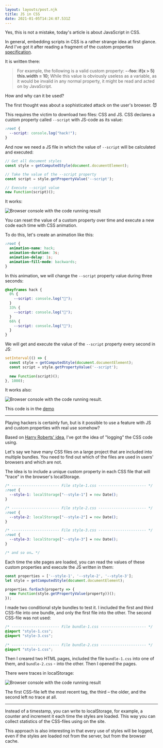 ```yaml
---
layout: layouts/post.njk
title: JS in CSS
date: 2021-01-05T14:24:07.531Z
---
```

Yes, this is not a mistake, today's article is about JavaScript in CSS.

In general, embedding scripts in CSS is a rather strange idea at first glance. And I've got it after reading a fragment of the custom properties [specification](https://drafts.csswg.org/css-variables/#syntax).

It is written there:

> For example, the following is a valid custom property:
**--foo: if(x &gt; 5) this.width = 10;**
While this value is obviously useless as a variable, as it would be invalid in any normal property, it might be read and acted on by JavaScript.

How and why can it be used?

The first thought was about a sophisticated attack on the user's browser. 😈

This requires the victim to download two files: CSS and JS. CSS declares a custom property called `--script` with JS-code as its value:

```css
:root {
  --script: console.log("hack!");
}
```

And now we need a JS file in which the value of `--script` will be calculated and executed:

```js
// Get all document styles
const style = getComputedStyle(document.documentElement);

// Take the value of the --script property
const script = style.getPropertyValue('--script');

// Execute --script value
new Function(script)();
```

It works:

![Browser console with the code running result](/images/1-qizkchbeg-bk4kcx84zikq.png "Browser console with the code running result")

You can reset the value of a custom property over time and execute a new code each time with CSS animation.

To do this, let's create an animation like this:

```css
:root {
  animation-name: hack;
  animation-duration: 3s;
  animation-delay: 1s;
  animation-fill-mode: backwards;
}
```

In this animation, we will change the `--script` property value during three seconds:

```css
@keyframes hack {
  0% {
    --script: console.log("🙈");
  }
  33% {
    --script: console.log("🙉");
  }
  66% {
    --script: console.log("🙊");
  }
}
```

We will get and execute the value of the `--script` property every second in JS:

```js
setInterval(() => {
  const style = getComputedStyle(document.documentElement);
  const script = style.getPropertyValue('--script');
  
  new Function(script)();
}, 1000);
```

It works also:

![Browser console with the code running result](/images/1-md2rtxmnx0xt-tvifkx45g.gif).

This code is in the [demo](https://codepen.io/juwain/pen/EEgOdr)

---

Playing hackers is certainly fun, but is it possible to use a feature with JS and custom properties with real use somehow?

Based on [Harry Roberts' idea](https://csswizardry.com/2018/01/finding-dead-css/), I've got the idea of "logging" the CSS code using.

Let's say we have many CSS files on a large project that are included into multiple bundles. You need to find out which of the files are used in users' browsers and which are not.

The idea is to include a unique custom property in each CSS file that will "trace" in the browser's localStorage.

```css
/* ---------------------- File style-1.css ---------------------- */
:root {
  --style-1: localStorage["--style-1"] = new Date();
}

/* ---------------------- File style-2.css ---------------------- */
:root {
  --style-2: localStorage["--style-2"] = new Date();
}

/* ---------------------- File style-3.css ---------------------- */
:root {
  --style-3: localStorage["--style-3"] = new Date();
}

/* and so on… */
```

Each time the site pages are loaded, you can read the values of these custom properties and execute the JS written in them:

```js
const properties = ['--style-1', '--style-2', '--style-3'];
let style = getComputedStyle(document.documentElement);

properties.forEach(property => {
  new Function(style.getPropertyValue(property))();
});
```

I made two conditional style bundles to test it. I included the first and third CSS-file into one bundle, and only the first file into the other. The second CSS-file was not used:

```css
/* ---------------------- File bundle-1.css --------------------- */
@import "style-1.css";
@import "style-3.css";
  
/* ---------------------- File bundle-2.css --------------------- */
@import "style-1.css";
```

Then I creared two HTML pages, included the file `bundle-1.css` into one of them, and `bundle-2.css` - into the other. Then I opened the pages.

There were traces in localStorage:

![Browser console with the code running result](/images/1-qw8twl9pzsea27abgzueqq.gif "Browser console with the code running result")

The first CSS-file left the most recent tag, the third – the older, and the second left no trace at all.

---

Instead of a timestamp, you can write to localStorage, for example, a counter and increment it each time the styles are loaded. This way you can collect statistics of the CSS-files using on the site.

This approach is also interesting in that every use of styles will be logged, even if the styles are loaded not from the server, but from the browser cache.




